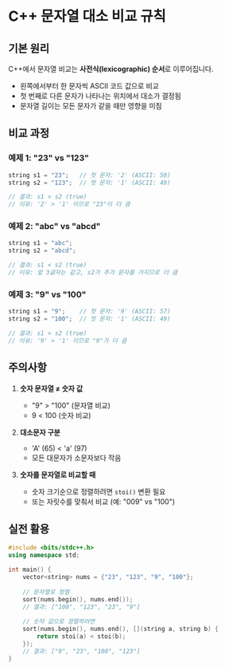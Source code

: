# C++ 문자열 대소 비교 규칙

## 기본 원리
C++에서 문자열 비교는 **사전식(lexicographic) 순서**로 이루어집니다.
- 왼쪽에서부터 한 문자씩 ASCII 코드 값으로 비교
- 첫 번째로 다른 문자가 나타나는 위치에서 대소가 결정됨
- 문자열 길이는 모든 문자가 같을 때만 영향을 미침

## 비교 과정

### 예제 1: "23" vs "123"
```cpp
string s1 = "23";   // 첫 문자: '2' (ASCII: 50)
string s2 = "123";  // 첫 문자: '1' (ASCII: 49)

// 결과: s1 > s2 (true)
// 이유: '2' > '1' 이므로 "23"이 더 큼
```

### 예제 2: "abc" vs "abcd"
```cpp
string s1 = "abc";
string s2 = "abcd";

// 결과: s1 < s2 (true)
// 이유: 앞 3글자는 같고, s2가 추가 문자를 가지므로 더 큼
```

### 예제 3: "9" vs "100"
```cpp
string s1 = "9";    // 첫 문자: '9' (ASCII: 57)
string s2 = "100";  // 첫 문자: '1' (ASCII: 49)

// 결과: s1 > s2 (true)
// 이유: '9' > '1' 이므로 "9"가 더 큼
```

## 주의사항
1. **숫자 문자열 ≠ 숫자 값**
   - "9" > "100" (문자열 비교)
   - 9 < 100 (숫자 비교)

2. **대소문자 구분**
   - 'A' (65) < 'a' (97)
   - 모든 대문자가 소문자보다 작음

3. **숫자를 문자열로 비교할 때**
   - 숫자 크기순으로 정렬하려면 `stoi()` 변환 필요
   - 또는 자릿수를 맞춰서 비교 (예: "009" vs "100")

## 실전 활용
```cpp
#include <bits/stdc++.h>
using namespace std;

int main() {
    vector<string> nums = {"23", "123", "9", "100"};
    
    // 문자열로 정렬
    sort(nums.begin(), nums.end());
    // 결과: ["100", "123", "23", "9"]
    
    // 숫자 값으로 정렬하려면
    sort(nums.begin(), nums.end(), [](string a, string b) {
        return stoi(a) < stoi(b);
    });
    // 결과: ["9", "23", "100", "123"]
}
```